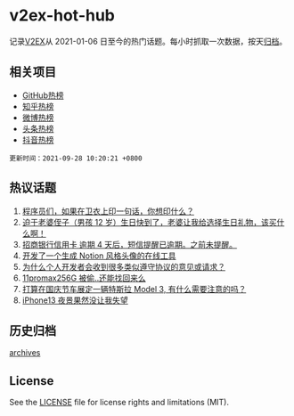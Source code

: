 # v2ex-hot-hub

 记录[V2EX](https://www.v2ex.com/)从 2021-01-06 日至今的热门话题。每小时抓取一次数据，按天[归档](archives)。
 
 ## 相关项目

- [GitHub热榜](https://github.com/snaildev/github-hot-hub)
- [知乎热榜](https://github.com/snaildev/zhihu-hot-hub)
- [微博热榜](https://github.com/snaildev/weibo-hot-hub)
- [头条热榜](https://github.com/snaildev/toutiao-hot-hub)
- [抖音热榜](https://github.com/snaildev/douyin-hot-hub)


 `更新时间：2021-09-28 10:20:21 +0800`

## 热议话题

1. [程序员们，如果在卫衣上印一句话，你想印什么？](https://www.v2ex.com/t/804598)
1. [迫于老婆侄子（男孩 12 岁）生日快到了，老婆让我给选择生日礼物，该买什么啊！](https://www.v2ex.com/t/804558)
1. [招商银行信用卡 逾期 4 天后，短信提醒已逾期。之前未提醒。](https://www.v2ex.com/t/804610)
1. [开发了一个生成 Notion 风格头像的在线工具](https://www.v2ex.com/t/804653)
1. [为什么个人开发者会收到很多类似遵守协议的意见或请求？](https://www.v2ex.com/t/804545)
1. [11promax256G 被偷..还能找回来么](https://www.v2ex.com/t/804559)
1. [打算在国庆节车展定一辆特斯拉 Model 3, 有什么需要注意的吗？](https://www.v2ex.com/t/804597)
1. [iPhone13 夜景果然没让我失望](https://www.v2ex.com/t/804707)

## 历史归档

[archives](archives)

## License

See the [LICENSE](LICENSE) file for license rights and limitations (MIT).
